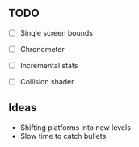 ## TODO

- [ ] Single screen bounds
- [ ] Chronometer
- [ ] Incremental stats

- [ ] Collision shader


## Ideas

* Shifting platforms into new levels
* Slow time to catch bullets
